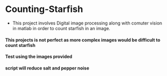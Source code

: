 # Counting-Starfish

* This project involves Digital image processing along with comuter vision in matlab in order to count starfish in an image.
#### This projects is not perfect as more complex images would be difficult to count starfish 
#### Test using the images provided 
#### script will reduce salt and pepper noise
